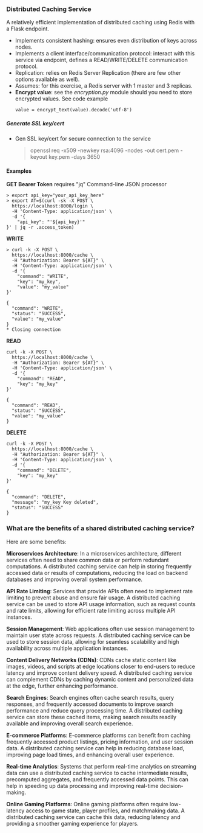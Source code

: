 ### Distributed Caching Service

A relatively efficient implementation of distributed caching using Redis with a Flask endpoint.

* Implements consistent hashing: ensures even distribution of keys across nodes.
* Implements a client interface/communication protocol: interact with this service via endpoint,
  defines a READ/WRITE/DELETE communication protocol.
* Replication: relies on Redis Server Replication (there are few other options available as well).
* Assumes: for this exercise, a Redis server with 1 master and 3 replicas.
* **Encrypt value**: see the _encryption.py_ module should you need to store encrypted values. See code example
  ```code
  value = encrypt_text(value).decode('utf-8')
  ```

##### Generate SSL key/cert
* Gen SSL key/cert for secure connection to the service
    > openssl req -x509 -newkey rsa:4096 -nodes -out cert.pem -keyout key.pem -days 3650

#### Examples

**GET Bearer Token**
requires "jq" Command-line JSON processor 
```shell
> export api_key="your_api_key_here"
> export AT=$(curl -sk -X POST \
  https://localhost:8000/login \
  -H 'Content-Type: application/json' \
  -d '{
    "api_key": "'${api_key}'"
}' | jq -r .access_token)

```

**WRITE**
```shell
> curl -k -X POST \
  https://localhost:8000/cache \
  -H "Authorization: Bearer ${AT}" \
  -H 'Content-Type: application/json' \
  -d '{
    "command": "WRITE",
    "key": "my_key",
    "value": "my_value"
}'

{
  "command": "WRITE",
  "status": "SUCCESS",
  "value": "my_value"
}
* Closing connection
```

**READ**
```shell
curl -k -X POST \
  https://localhost:8000/cache \
  -H "Authorization: Bearer ${AT}" \
  -H 'Content-Type: application/json' \
  -d '{
    "command": "READ",
    "key": "my_key"
}'

{
  "command": "READ",
  "status": "SUCCESS",
  "value": "my_value"
}
```

**DELETE**
```shell
curl -k -X POST \
  https://localhost:8000/cache \
  -H "Authorization: Bearer ${AT}" \
  -H 'Content-Type: application/json' \
  -d '{
    "command": "DELETE",
    "key": "my_key"
}'

{
  "command": "DELETE",
  "message": "my_key Key deleted",
  "status": "SUCCESS"
}
```

### What are the benefits of a shared distributed caching service?

Here are some benefits:

**Microservices Architecture**: In a microservices architecture, different services often need to share common data or perform redundant computations. A distributed caching service can help in storing frequently accessed data or results of computations, reducing the load on backend databases and improving overall system performance.

**API Rate Limiting**: Services that provide APIs often need to implement rate limiting to prevent abuse and ensure fair usage. A distributed caching service can be used to store API usage information, such as request counts and rate limits, allowing for efficient rate limiting across multiple API instances.

**Session Management**: Web applications often use session management to maintain user state across requests. A distributed caching service can be used to store session data, allowing for seamless scalability and high availability across multiple application instances.

**Content Delivery Networks (CDNs)**: CDNs cache static content like images, videos, and scripts at edge locations closer to end-users to reduce latency and improve content delivery speed. A distributed caching service can complement CDNs by caching dynamic content and personalized data at the edge, further enhancing performance.

**Search Engines**: Search engines often cache search results, query responses, and frequently accessed documents to improve search performance and reduce query processing time. A distributed caching service can store these cached items, making search results readily available and improving overall search experience.

**E-commerce Platforms**: E-commerce platforms can benefit from caching frequently accessed product listings, pricing information, and user session data. A distributed caching service can help in reducing database load, improving page load times, and enhancing overall user experience.

**Real-time Analytics**: Systems that perform real-time analytics on streaming data can use a distributed caching service to cache intermediate results, precomputed aggregates, and frequently accessed data points. This can help in speeding up data processing and improving real-time decision-making.

**Online Gaming Platforms**: Online gaming platforms often require low-latency access to game state, player profiles, and matchmaking data. A distributed caching service can cache this data, reducing latency and providing a smoother gaming experience for players.
